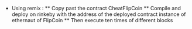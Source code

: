 * Using remix :
** Copy past the contract CheatFlipCoin
** Compile and deploy on rinkeby with the address of the deployed contract instance of ethernaut of FlipCoin
** Then execute ten times of different blocks
